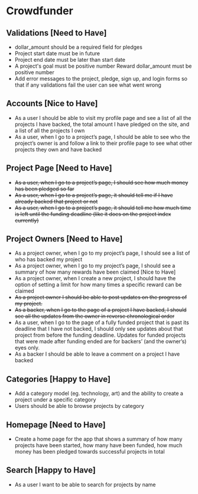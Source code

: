 # Crowdfunder

## Validations [Need to Have]
* dollar_amount should be a required field for pledges
* Project start date must be in future
* Project end date must be later than start date
* A project's goal must be positive number
Reward dollar_amount must be positive number
* Add error messages to the project, pledge, sign up, and login forms so that if any validations fail the user can see what went wrong

## Accounts [Nice to Have]
* As a user I should be able to visit my profile page and see a list of all the projects I have backed, the total amount I have pledged on the site, and a list of all the projects I own
* As a user, when I go to a project’s page, I should be able to see who the project’s owner is and follow a link to their profile page to see what other projects they own and have backed

## Project Page [Need to Have]
* <del>As a user, when I go to a project’s page, I should see how much money has been pledged so far</del>
* <del>As a user, when I go to a project’s page, it should tell me if I have already backed that project or not</del>
* <del>As a user, when I go to a project’s page, it should tell me how much time is left until the funding deadline (like it does on the project index currently)</del>

## Project Owners [Need to Have]
* As a project owner, when I go to my project’s page, I should see a list of who has backed my project
* As a project owner, when I go to my project’s page, I should see a summary of how many rewards have been claimed [Nice to Have]
* As a project owner, when I create a new project, I should have the option of setting a limit for how many times a specific reward can be claimed
* <del>As a project owner I should be able to post updates on the progress of my project.</del>
* <del>As a backer, when I go to the page of a project I have backed, I should see all the updates from the owner in reverse chronological order</del>
* As a user, when I go to the page of a fully funded project that is past its deadline that I have not backed, I should only see updates about that project from before the funding deadline. Updates for funded projects that were made after funding ended are for backers’ (and the owner’s) eyes only.
* As a backer I should be able to leave a comment on a project I have backed

## Categories [Happy to Have]
* Add a category model (eg. technology, art) and the ability to create a project under a specific category
* Users should be able to browse projects by category

## Homepage  [Need to Have]
* Create a home page for the app that shows a summary of how many projects have been started, how many have been funded, how much money has been pledged towards successful projects in total

## Search [Happy to Have]
* As a user I want to be able to search for projects by name
